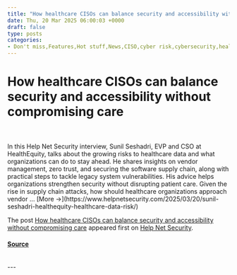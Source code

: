 ```yaml
---
title: "How healthcare CISOs can balance security and accessibility without compromising care"
date: Thu, 20 Mar 2025 06:00:03 +0000
draft: false
type: posts
categories: 
- Don't miss,Features,Hot stuff,News,CISO,cyber risk,cybersecurity,healthcare,HealthEquity,opinion,risk management,security controls,strategy
---
```

# How healthcare CISOs can balance security and accessibility without compromising care

<br/>

<br/>
In this Help Net Security interview, Sunil Seshadri, EVP and CSO at HealthEquity, talks about the growing risks to healthcare data and what organizations can do to stay ahead. He shares insights on vendor management, zero trust, and securing the software supply chain, along with practical steps to tackle legacy system vulnerabilities. His advice helps organizations strengthen security without disrupting patient care. Given the rise in supply chain attacks, how should healthcare organizations approach vendor … [More →](https://www.helpnetsecurity.com/2025/03/20/sunil-seshadri-healthequity-healthcare-data-risk/)

The post [How healthcare CISOs can balance security and accessibility without compromising care](https://www.helpnetsecurity.com/2025/03/20/sunil-seshadri-healthequity-healthcare-data-risk/) appeared first on [Help Net Security](https://www.helpnetsecurity.com).

#### [Source](https://www.helpnetsecurity.com/2025/03/20/sunil-seshadri-healthequity-healthcare-data-risk/)

<br/>
---
